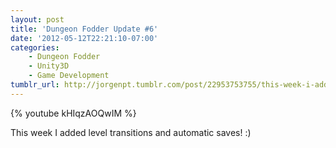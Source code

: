 ```yaml
---
layout: post
title: 'Dungeon Fodder Update #6'
date: '2012-05-12T22:21:10-07:00'
categories:
    - Dungeon Fodder
    - Unity3D
    - Game Development
tumblr_url: http://jorgenpt.tumblr.com/post/22953753755/this-week-i-added-level-transitions-and-automatic
---
```

{% youtube kHIqzAOQwIM %}

This week I added level transitions and automatic saves! :)
